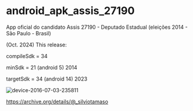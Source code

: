 # android_apk_assis_27190

App oficial do candidato Assis 27190 - Deputado Estadual (eleições 2014 - São Paulo - Brasil)

(Oct. 2024) This release:

compileSdk = 34

minSdk = 21 (android 5) 2014

targetSdk = 34 (android 14) 2023

![device-2016-07-03-235811](https://github.com/user-attachments/assets/57849a08-efdb-40f3-9e1b-34ff84fd1261)

https://archive.org/details/@_silviotamaso
